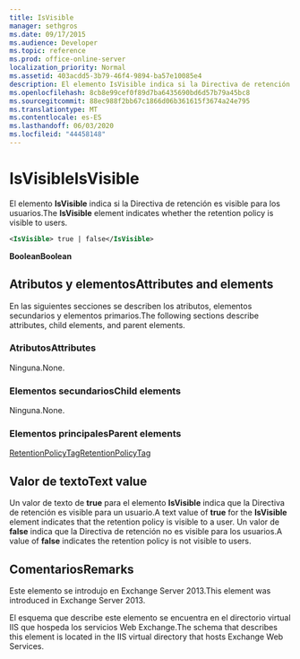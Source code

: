 ```yaml
---
title: IsVisible
manager: sethgros
ms.date: 09/17/2015
ms.audience: Developer
ms.topic: reference
ms.prod: office-online-server
localization_priority: Normal
ms.assetid: 403acdd5-3b79-46f4-9894-ba57e10085e4
description: El elemento IsVisible indica si la Directiva de retención es visible para los usuarios.
ms.openlocfilehash: 8cb8e99cef0f89d7ba6435690bd6d57b79a45bc8
ms.sourcegitcommit: 88ec988f2bb67c1866d06b361615f3674a24e795
ms.translationtype: MT
ms.contentlocale: es-ES
ms.lasthandoff: 06/03/2020
ms.locfileid: "44458148"
---
```

# <a name="isvisible"></a><span data-ttu-id="12399-103">IsVisible</span><span class="sxs-lookup"><span data-stu-id="12399-103">IsVisible</span></span>

<span data-ttu-id="12399-104">El elemento **IsVisible** indica si la Directiva de retención es visible para los usuarios.</span><span class="sxs-lookup"><span data-stu-id="12399-104">The **IsVisible** element indicates whether the retention policy is visible to users.</span></span> 
  
```XML
<IsVisible> true | false</IsVisible>
```

 <span data-ttu-id="12399-105">**Boolean**</span><span class="sxs-lookup"><span data-stu-id="12399-105">**Boolean**</span></span>
## <a name="attributes-and-elements"></a><span data-ttu-id="12399-106">Atributos y elementos</span><span class="sxs-lookup"><span data-stu-id="12399-106">Attributes and elements</span></span>

<span data-ttu-id="12399-107">En las siguientes secciones se describen los atributos, elementos secundarios y elementos primarios.</span><span class="sxs-lookup"><span data-stu-id="12399-107">The following sections describe attributes, child elements, and parent elements.</span></span>
  
### <a name="attributes"></a><span data-ttu-id="12399-108">Atributos</span><span class="sxs-lookup"><span data-stu-id="12399-108">Attributes</span></span>

<span data-ttu-id="12399-109">Ninguna.</span><span class="sxs-lookup"><span data-stu-id="12399-109">None.</span></span>
  
### <a name="child-elements"></a><span data-ttu-id="12399-110">Elementos secundarios</span><span class="sxs-lookup"><span data-stu-id="12399-110">Child elements</span></span>

<span data-ttu-id="12399-111">Ninguna.</span><span class="sxs-lookup"><span data-stu-id="12399-111">None.</span></span>
  
### <a name="parent-elements"></a><span data-ttu-id="12399-112">Elementos principales</span><span class="sxs-lookup"><span data-stu-id="12399-112">Parent elements</span></span>

[<span data-ttu-id="12399-113">RetentionPolicyTag</span><span class="sxs-lookup"><span data-stu-id="12399-113">RetentionPolicyTag</span></span>](retentionpolicytag.md)
  
## <a name="text-value"></a><span data-ttu-id="12399-114">Valor de texto</span><span class="sxs-lookup"><span data-stu-id="12399-114">Text value</span></span>

<span data-ttu-id="12399-115">Un valor de texto de **true** para el elemento **IsVisible** indica que la Directiva de retención es visible para un usuario.</span><span class="sxs-lookup"><span data-stu-id="12399-115">A text value of **true** for the **IsVisible** element indicates that the retention policy is visible to a user.</span></span> <span data-ttu-id="12399-116">Un valor de **false** indica que la Directiva de retención no es visible para los usuarios.</span><span class="sxs-lookup"><span data-stu-id="12399-116">A value of **false** indicates the retention policy is not visible to users.</span></span> 
  
## <a name="remarks"></a><span data-ttu-id="12399-117">Comentarios</span><span class="sxs-lookup"><span data-stu-id="12399-117">Remarks</span></span>

<span data-ttu-id="12399-118">Este elemento se introdujo en Exchange Server 2013.</span><span class="sxs-lookup"><span data-stu-id="12399-118">This element was introduced in Exchange Server 2013.</span></span>
  
<span data-ttu-id="12399-119">El esquema que describe este elemento se encuentra en el directorio virtual IIS que hospeda los servicios Web Exchange.</span><span class="sxs-lookup"><span data-stu-id="12399-119">The schema that describes this element is located in the IIS virtual directory that hosts Exchange Web Services.</span></span>
  

